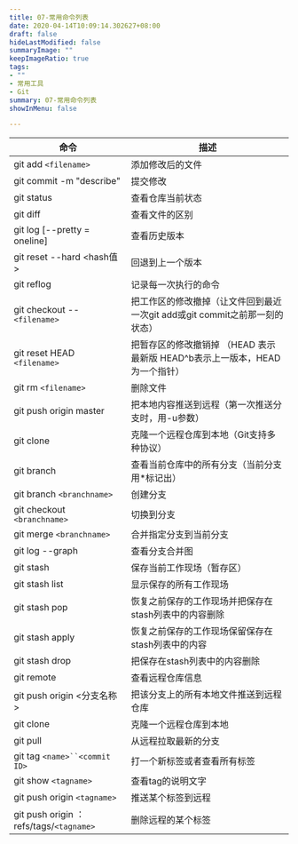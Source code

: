 ```yaml
---
title: 07-常用命令列表
date: 2020-04-14T10:09:14.302627+08:00
draft: false
hideLastModified: false
summaryImage: ""
keepImageRatio: true
tags:
- ""
- 常用工具
- Git
summary: 07-常用命令列表
showInMenu: false

---
```


命令| 描述
---|---
git add `<filename>` |添加修改后的文件
git commit -m "describe" |提交修改
git status |查看仓库当前状态
git diff  |查看文件的区别
git log [--pretty = oneline] |查看历史版本
git reset --hard <hash值> |回退到上一个版本
git reflog |记录每一次执行的命令
git checkout -- `<filename>` |把工作区的修改撤掉（让文件回到最近一次git add或git commit之前那一刻的状态）
git reset HEAD `<filename>` |把暂存区的修改撤销掉 （HEAD 表示最新版 HEAD^b表示上一版本，HEAD为一个指针）
git rm `<filename>` |删除文件
git push origin master |把本地内容推送到远程（第一次推送分支时，用-u参数）
git clone |克隆一个远程仓库到本地（Git支持多种协议）
git branch | 查看当前仓库中的所有分支（当前分支用*标记出）
git branch `<branchname>` |创建分支
git checkout `<branchname>` |切换到分支
git merge `<branchname>` |合并指定分支到当前分支
git log --graph |查看分支合并图
git stash |保存当前工作现场（暂存区）
git stash list |显示保存的所有工作现场
git stash pop |恢复之前保存的工作现场并把保存在stash列表中的内容删除
git stash apply |恢复之前保存的工作现场保留保存在stash列表中的内容
git stash drop| 把保存在stash列表中的内容删除
git remote |查看远程仓库信息
git push origin <分支名称> |把该分支上的所有本地文件推送到远程仓库
git clone| 克隆一个远程仓库到本地
git pull |从远程拉取最新的分支
git tag `<name>``<commit ID>` |打一个新标签或者查看所有标签
git show `<tagname>` |查看tag的说明文字
git push origin `<tagname>` |推送某个标签到远程
git push origin ：refs/tags/`<tagname>` |删除远程的某个标签
